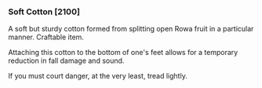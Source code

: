 ### Soft Cotton [2100]

A soft but sturdy cotton formed from splitting open Rowa fruit in a particular manner. Craftable item.

Attaching this cotton to the bottom of one's feet allows for a temporary reduction in fall damage and sound.

If you must court danger, at the very least, tread lightly.